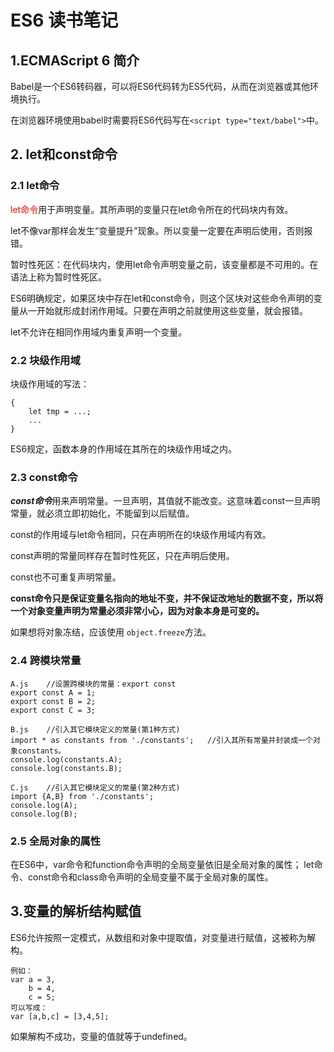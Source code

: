 # ES6 读书笔记 #
## 1.ECMAScript 6 简介 ##
Babel是一个ES6转码器，可以将ES6代码转为ES5代码，从而在浏览器或其他环境执行。

在浏览器环境使用babel时需要将ES6代码写在`<script type="text/babel">`中。


## 2. let和const命令 ##

### 2.1 let命令
<font color=red>let命令</font>用于声明变量。其所声明的变量只在let命令所在的代码块内有效。

let不像var那样会发生“变量提升”现象。所以变量一定要在声明后使用，否则报错。

暂时性死区：在代码块内，使用let命令声明变量之前，该变量都是不可用的。在语法上称为暂时性死区。

ES6明确规定，如果区块中存在let和const命令，则这个区块对这些命令声明的变量从一开始就形成封闭作用域。只要在声明之前就使用这些变量，就会报错。

let不允许在相同作用域内重复声明一个变量。

### 2.2 块级作用域
块级作用域的写法：

	{
		let tmp = ...;
		...
	}
ES6规定，函数本身的作用域在其所在的块级作用域之内。

### 2.3 const命令
***const命令***用来声明常量。一旦声明，其值就不能改变。这意味着const一旦声明常量，就必须立即初始化，不能留到以后赋值。

const的作用域与let命令相同，只在声明所在的块级作用域内有效。

const声明的常量同样存在暂时性死区，只在声明后使用。

const也不可重复声明常量。

**const命令只是保证变量名指向的地址不变，并不保证改地址的数据不变，所以将一个对象变量声明为常量必须非常小心，因为对象本身是可变的。**

如果想将对象冻结，应该使用 `object.freeze`方法。

### 2.4 跨模块常量 
```
A.js	//设置跨模块的常量：export const
export const A = 1;
export const B = 2;
export const C = 3;
```
```
B.js	//引入其它模块定义的常量(第1种方式)
import * as constants from './constants';	//引入其所有常量并封装成一个对象constants。
console.log(constants.A);
console.log(constants.B);  
```
```
C.js	//引入其它模块定义的常量(第2种方式)
import {A,B} from './constants';
console.log(A);
console.log(B);
```

### 2.5 全局对象的属性
在ES6中，var命令和function命令声明的全局变量依旧是全局对象的属性；
let命令、const命令和class命令声明的全局变量不属于全局对象的属性。

## 3.变量的解析结构赋值 ##
ES6允许按照一定模式，从数组和对象中提取值，对变量进行赋值，这被称为解构。
```
例如：
var a = 3,
	b = 4,
	c = 5;
可以写成：
var [a,b,c] = [3,4,5];
```
如果解构不成功，变量的值就等于undefined。



